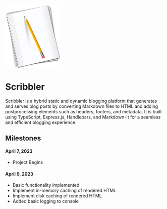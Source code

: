 <img src="./logo.png" alt="crage" style="width:175px;"/>

# Scribbler

Scribbler is a hybrid static and dynamic blogging platform that generates and serves blog posts by converting Markdown files to HTML and adding postprocessing elements such as headers, footers, and metadata. It is built using TypeScript, Express.js, Handlebars, and Markdown-It for a seamless and efficient blogging experience.

## Milestones

#### April 7, 2023

- Project Begins

#### April 9, 2023

- Basic functionality implemented
- Implement in-memory caching of rendered HTML
- Implement disk caching of rendered HTML
- Added basic logging to console